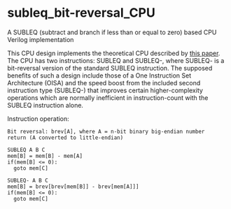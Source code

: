 # subleq_bit-reversal_CPU
A SUBLEQ (subtract and branch if less than or equal to zero) based CPU Verilog implementation

This CPU design implements the theoretical CPU described by [this paper](https://janders.eecg.toronto.edu/pdfs/esl.pdf). The CPU has two instructions: SUBLEQ and SUBLEQ-, where SUBLEQ- is a bit-reversal version of the standard SUBLEQ instruction. The supposed benefits of such a design include those of a One Instruction Set Architecture (OISA) and the speed boost from the included second instruction type (SUBLEQ-) that improves certain higher-complexity operations which are normally inefficient in instruction-count with the SUBLEQ instruction alone.

Instruction operation:
```
Bit reversal: brev[A], where A = n-bit binary big-endian number
return (A converted to little-endian)

SUBLEQ A B C
mem[B] = mem[B] - mem[A]
if(mem[B] <= 0):
  goto mem[C]

SUBLEQ- A B C
mem[B] = brev[brev[mem[B]] - brev[mem[A]]]
if(mem[B] <= 0):
  goto mem[C]
```

